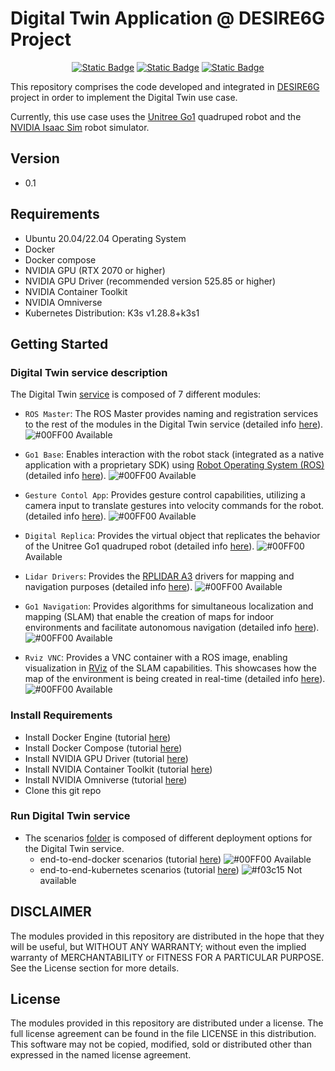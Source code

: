 # Digital Twin Application @ DESIRE6G Project

<div align="center">

[![Static Badge](https://img.shields.io/badge/Latest_Release-dev-orange)](https://github.com/adamzr2000/unitree-go1-digital-twin/)
[![Static Badge](https://img.shields.io/badge/K3s-v1.28.8%2Bk3s1-blue)](https://github.com/k3s-io/k3s/releases/tag/v1.28.8%2Bk3s1)
[![Static Badge](https://img.shields.io/badge/Docker-v25.0.3-blue)](https://github.com/docker)

</div>


This repository comprises the code developed and integrated in [DESIRE6G](https://desire6g.eu/) project
in order to implement the Digital Twin use case.

Currently, this use case uses the [Unitree Go1](https://unitree-docs.readthedocs.io/en/latest/get_started/Go1_Edu.html)
quadruped robot and the [NVIDIA Isaac Sim](https://developer.nvidia.com/isaac-sim) robot
simulator.

## Version
 - 0.1

## Requirements
 - Ubuntu 20.04/22.04 Operating System 
 - Docker
 - Docker compose
 - NVIDIA GPU (RTX 2070 or higher)
 - NVIDIA GPU Driver (recommended version 525.85 or higher)
 - NVIDIA Container Toolkit
 - NVIDIA Omniverse 
 - Kubernetes Distribution: K3s v1.28.8+k3s1

## Getting Started
 ### Digital Twin service description
 The Digital Twin [service](./digital-twin-service/) is composed of 7 different modules:
 
 - `ROS Master`: The ROS Master provides naming and registration services to the rest of the modules in the Digital Twin service (detailed info [here](./digital-twin-service/ros-master/)). ![#00FF00](https://via.placeholder.com/15/00ff00/000000?text=+) Available
 
 - `Go1 Base`: Enables interaction with the robot stack (integrated as a native application with a proprietary SDK) using [Robot Operating System (ROS)](https://www.ros.org/) (detailed info [here](./digital-twin-service/go1-base/)). ![#00FF00](https://via.placeholder.com/15/00ff00/000000?text=+) Available
 
 - `Gesture Contol App`: Provides gesture control capabilities, utilizing a camera input to translate gestures into velocity commands for the robot. (detailed info [here](./digital-twin-service/gesture-control-app/)). ![#00FF00](https://via.placeholder.com/15/00ff00/000000?text=+) Available
 
 - `Digital Replica`: Provides the virtual object that replicates the behavior of the Unitree Go1 quadruped robot (detailed info [here](./digital-twin-service/digital-replica/)). ![#00FF00](https://via.placeholder.com/15/00ff00/000000?text=+) Available
 
 - `Lidar Drivers`: Provides the [RPLIDAR A3](https://www.slamtec.ai/product/slamtec-rplidar-a3/) drivers for mapping and navigation purposes (detailed info [here](./digital-twin-service/lidar-drivers/)). ![#00FF00](https://via.placeholder.com/15/00ff00/000000?text=+) Available

  - `Go1 Navigation`: Provides algorithms for simultaneous localization and mapping (SLAM) that enable the creation of maps for indoor environments and facilitate autonomous navigation (detailed info [here](./digital-twin-service/go1-navigation/)). ![#00FF00](https://via.placeholder.com/15/00ff00/000000?text=+) Available

 - `Rviz VNC`: Provides a VNC container with a ROS image, enabling visualization in [RViz](https://wiki.ros.org/rviz) of the SLAM capabilities. This showcases how the map of the environment is being created in real-time (detailed info [here](./digital-twin-service/rviz-vnc/)). ![#00FF00](https://via.placeholder.com/15/00ff00/000000?text=+) Available

 ### Install Requirements
 - Install Docker Engine (tutorial [here](https://docs.docker.com/engine/install/ubuntu/))
 - Install Docker Compose (tutorial [here](https://docs.docker.com/compose/install/))
 - Install NVIDIA GPU Driver (tutorial [here](https://www.nvidia.com/en-us/drivers/unix/))
 - Install NVIDIA Container Toolkit (tutorial [here](https://docs.nvidia.com/datacenter/cloud-native/container-toolkit/latest/install-guide.html))
 - Install NVIDIA Omniverse (tutorial [here](https://docs.omniverse.nvidia.com/digital-twins/latest/installation-guide.html))
 - Clone this git repo 
 
 ### Run Digital Twin service
 - The scenarios [folder](./scenarios/) is composed of different deployment options for the Digital Twin service.
    - end-to-end-docker scenarios (tutorial [here](./scenarios/end-to-end-docker-swarm/)) ![#00FF00](https://via.placeholder.com/15/00ff00/000000?text=+) Available   
    - end-to-end-kubernetes scenarios (tutorial [here](./scenarios/end-to-end-kubernetes/)) ![#f03c15](https://via.placeholder.com/15/f03c15/000000?text=+) Not available
 
## DISCLAIMER
The modules provided in this repository are distributed in the hope that they
will be useful, but WITHOUT ANY WARRANTY;
without even the implied warranty of MERCHANTABILITY
or FITNESS FOR A PARTICULAR PURPOSE.
See the License section for more details.

## License
The modules provided in this repository are distributed under a license.
The full license agreement can be found in the file LICENSE
in this distribution.
This software may not be copied, modified, sold or distributed other than
expressed in the named license agreement.
